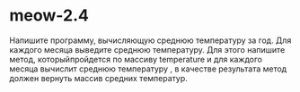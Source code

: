# meow-2.4
Напишите программу, вычисляющую среднюю температуру за год. Для каждого месяца выведите среднюю температуру. Для этого напишите метод, которыйпройдется по массиву temperature и для каждого месяца вычислит среднюю температуру , в качестве результата метод должен вернуть массив средних температур.
